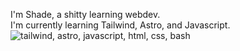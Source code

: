 I'm Shade, a shitty learning webdev.  
I'm currently learning Tailwind, Astro, and Javascript.  
![tailwind, astro, javascript, html, css, bash](https://skillicons.dev/icons?i=tailwind,astro,javascript,html,css,bash,linux&perline=10)
